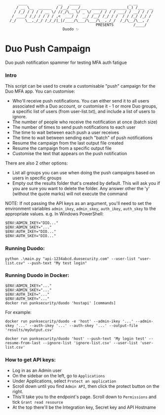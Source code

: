 ```
      ____              __   _____                      _ __       
     / __ \__  ______  / /__/ ___/___  _______  _______(_) /___  __
    / /_/ / / / / __ \/ //_/\__ \/ _ \/ ___/ / / / ___/ / __/ / / /
   / ____/ /_/ / / / / ,<  ___/ /  __/ /__/ /_/ / /  / / /_/ /_/ / 
  /_/    \__,_/_/ /_/_/|_|/____/\___/\___/\__,_/_/  /_/\__/\__, /  
                                         PRESENTS         /____/  
                          Duodo ✨
```

# Duo Push Campaign

Duo push notification spammer for testing MFA auth fatigue

### Intro
This script can be used to create a customisable "push" campaign for the Duo MFA app. You can customise:
- Who'll receive push notifications. You can either send it to all users associated with a Duo account, or customise it - 1 or more Duo groups, a specific list of users (from user-list.txt), and include a list of users to ignore.
- The number of people who receive the notification at once (batch size)
- The number of times to send push notifications to each user
- The time to wait between each push a user receives
- The time to wait between sending each "batch" of push notifications
- Resume the campaign from the last output file created
- Resume the campaign from a specific output file
- Customise the text that appears on the push notification

There are also 2 other options:
- List all groups you can use when doing the push campaigns based on users in specific groups
- Empty out the results folder that's created by default. This will ask you if you are sure you want to delete the folder. Any answer other the 'y' (without the quote marks) will not execute the command


NOTE: If not passing the API keys as an argument, you'll need to set the environment variables `admin_ikey`, `admin_skey`, `auth_ikey`, `auth_skey` to the appropriate values. e.g. 
In Windows PowerShell:
```
$ENV:ADMIN_IKEY="DIO..."
$ENV:ADMIN_SKEY="..."
$ENV:AUTH_IKEY="DIO..."
$ENV:AUTH_SKEY="DIO..."
```


### Running Duodo:
```
python .\main.py "api-1234abcd.duosecurity.com" --user-list "user-list.csv" --push-text "My test login"
```

### Running Duodo in Docker:
```shell
$ENV:ADMIN_IKEY="..."
$ENV:ADMIN_SKEY="..."
$ENV:AUTH_IKEY="..."
$ENV:AUTH_SKEY="..."
docker run punksecurity/duodo 'hostapi' [commands]
```

For example:
```shell
docker run punksecurity/duodo -e 'host' --admin-ikey '...' --admin-skey '...' --auth-ikey '...' --auth-skey '...' --output-file 'results/myOutput.csv' 
```

```shell
docker run punksecurity/duodo 'host' --push-text 'My login test' --resume-from-last --ignore-list 'ignore-list.csv' --user-list 'user-list.csv' 
```

### How to get API keys:
- Log in as an Admin user
- On the sidebar on the left, go to `Applications`
- Under Applications, select `Protect an application`
- Scroll down until you find `Admin API`, then click the protect button on the right.
- This'll take you to the endpoint's page. Scroll down to `Permissions` and tick `Grant read resource`
- At the top there'll be the Integration key, Secret key and API Hostname
